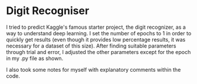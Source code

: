 # Digit Recogniser
I tried to predict Kaggle's famous starter project, the digit recognizer, as a way to understand deep learning. I set the number of epochs to 1 in order to quickly get results (even though it provides low percentage results, it was necessary for a dataset of this size). After finding suitable parameters through trial and error, I adjusted the other parameters except for the epoch in my .py file as shown.

I also took some notes for myself with explanatory comments within the code.

